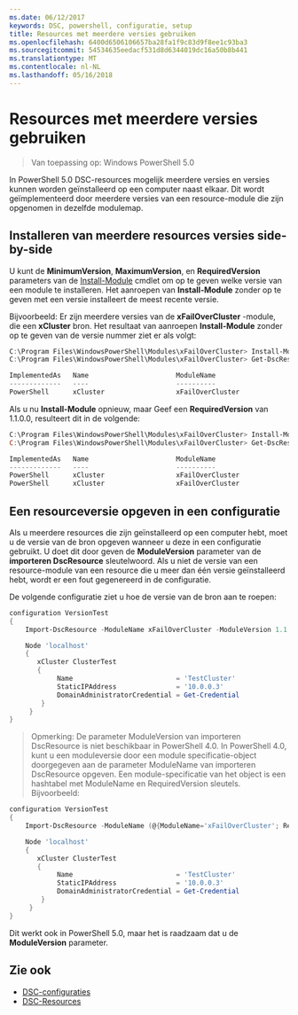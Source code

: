 ```yaml
---
ms.date: 06/12/2017
keywords: DSC, powershell, configuratie, setup
title: Resources met meerdere versies gebruiken
ms.openlocfilehash: 6400d6506106657ba28fa1f9c83d9f8ee1c93ba3
ms.sourcegitcommit: 54534635eedacf531d8d6344019dc16a50b8b441
ms.translationtype: MT
ms.contentlocale: nl-NL
ms.lasthandoff: 05/16/2018
---
```

# <a name="using-resources-with-multiple-versions"></a>Resources met meerdere versies gebruiken

> Van toepassing op: Windows PowerShell 5.0

In PowerShell 5.0 DSC-resources mogelijk meerdere versies en versies kunnen worden geïnstalleerd op een computer naast elkaar. Dit wordt geïmplementeerd door meerdere versies van een resource-module die zijn opgenomen in dezelfde modulemap.

## <a name="installing-multiple-resource-versions-side-by-side"></a>Installeren van meerdere resources versies side-by-side

U kunt de **MinimumVersion**, **MaximumVersion**, en **RequiredVersion** parameters van de [Install-Module](https://technet.microsoft.com/library/dn807162.aspx) cmdlet om op te geven welke versie van een module te installeren. Het aanroepen van **Install-Module** zonder op te geven met een versie installeert de meest recente versie.

Bijvoorbeeld: Er zijn meerdere versies van de **xFailOverCluster** -module, die een **xCluster** bron. Het resultaat van aanroepen **Install-Module** zonder op te geven van de versie nummer ziet er als volgt:

```powershell
C:\Program Files\WindowsPowerShell\Modules\xFailOverCluster> Install-Module xFailOverCluster
C:\Program Files\WindowsPowerShell\Modules\xFailOverCluster> Get-DscResource xCluster

ImplementedAs   Name                      ModuleName                     Version    Properties
-------------   ----                      ----------                     -------    ----------
PowerShell      xCluster                  xFailOverCluster               1.2.0.0    {DomainAdministratorCredential, ...
```

Als u nu **Install-Module** opnieuw, maar Geef een **RequiredVersion** van 1.1.0.0, resulteert dit in de volgende:

```powershell
C:\Program Files\WindowsPowerShell\Modules\xFailOverCluster> Install-Module xFailOverCluster -RequiredVersion 1.1
C:\Program Files\WindowsPowerShell\Modules\xFailOverCluster> Get-DscResource xCluster

ImplementedAs   Name                      ModuleName                     Version    Properties
-------------   ----                      ----------                     -------    ----------
PowerShell      xCluster                  xFailOverCluster               1.1        {DomainAdministratorCredential, Name, ...
PowerShell      xCluster                  xFailOverCluster               1.2.0.0    {DomainAdministratorCredential, Name, ...
```

## <a name="specifying-a-resource-version-in-a-configuration"></a>Een resourceversie opgeven in een configuratie

Als u meerdere resources die zijn geïnstalleerd op een computer hebt, moet u de versie van de bron opgeven wanneer u deze in een configuratie gebruikt. U doet dit door geven de **ModuleVersion** parameter van de **importeren DscResource** sleutelwoord. Als u niet de versie van een resource-module van een resource die u meer dan één versie geïnstalleerd hebt, wordt er een fout gegenereerd in de configuratie.

De volgende configuratie ziet u hoe de versie van de bron aan te roepen:

```powershell
configuration VersionTest
{
    Import-DscResource -ModuleName xFailOverCluster -ModuleVersion 1.1

    Node 'localhost'
    {
       xCluster ClusterTest
       {
            Name                          = 'TestCluster'
            StaticIPAddress               = '10.0.0.3'
            DomainAdministratorCredential = Get-Credential
        }
     }
}
```

>Opmerking: De parameter ModuleVersion van importeren DscResource is niet beschikbaar in PowerShell 4.0. In PowerShell 4.0, kunt u een moduleversie door een module specificatie-object doorgegeven aan de parameter ModuleName van importeren DscResource opgeven. Een module-specificatie van het object is een hashtabel met ModuleName en RequiredVersion sleutels. Bijvoorbeeld:

```powershell
configuration VersionTest
{
    Import-DscResource -ModuleName (@{ModuleName='xFailOverCluster'; RequiredVersion='1.1'} )

    Node 'localhost'
    {
       xCluster ClusterTest
       {
            Name                          = 'TestCluster'
            StaticIPAddress               = '10.0.0.3'
            DomainAdministratorCredential = Get-Credential
        }
     }
}
```

Dit werkt ook in PowerShell 5.0, maar het is raadzaam dat u de **ModuleVersion** parameter.

## <a name="see-also"></a>Zie ook
* [DSC-configuraties](configurations.md)
* [DSC-Resources](resources.md)